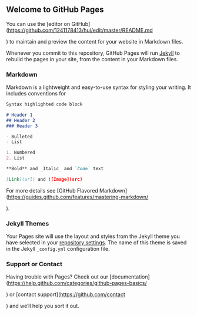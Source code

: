 ## Welcome to GitHub Pages

You can use the [editor on GitHub](https://github.com/1241178413/hui/edit/master/README.md

) to maintain and preview the content for your website in Markdown files.

Whenever you commit to this repository, GitHub Pages will run [Jekyll](https://jekyllrb.com/) to rebuild the pages in your site, from the content in your Markdown files.

### Markdown

Markdown is a lightweight and easy-to-use syntax for styling your writing. It includes conventions for

```markdown
Syntax highlighted code block

# Header 1
## Header 2
### Header 3

- Bulleted
- List

1. Numbered
2. List

**Bold** and _Italic_ and `Code` text

[Link](url) and ![Image](src)
```

For more details see [GitHub Flavored Markdown](https://guides.github.com/features/mastering-markdown/

).

### Jekyll Themes

Your Pages site will use the layout and styles from the Jekyll theme you have selected in your [repository settings](https://github.com/1241178413/hui/settings). The name of this theme is saved in the Jekyll `_config.yml` configuration file.

### Support or Contact

Having trouble with Pages? Check out our [documentation](https://help.github.com/categories/github-pages-basics/

) or [contact support](https://github.com/contact

) and we’ll help you sort it out.
